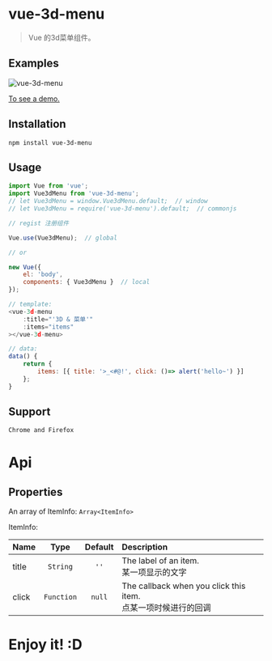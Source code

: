 # vue-3d-menu

> Vue 的3d菜单组件。

## Examples
![vue-3d-menu](https://user-images.githubusercontent.com/9987486/38456467-918f76d2-3ab7-11e8-841e-04c2a51c765e.gif)

[To see a demo.](https://shalldie.github.io/demos/vue-3d-menu/)

## Installation
    npm install vue-3d-menu

## Usage

```js
import Vue from 'vue';
import Vue3dMenu from 'vue-3d-menu';
// let Vue3dMenu = window.Vue3dMenu.default;  // window
// let Vue3dMenu = require('vue-3d-menu').default;  // commonjs
```

```js
// regist 注册组件

Vue.use(Vue3dMenu);  // global

// or

new Vue({
    el: 'body',
    components: { Vue3dMenu }  // local
});
```

```js
// template:
<vue-3d-menu 
    :title="'3D & 菜单'"
    :items="items"
></vue-3d-menu>

// data:
data() {
    return {
        items: [{ title: '>_<#@!', click: ()=> alert('hello~') }]
    };
}
```

## Support
    Chrome and Firefox

# Api

## Properties

An array of ItemInfo: `Array<ItemInfo>`

ItemInfo:

| Name  |    Type    | Default |                            Description                             |
| :---- | :--------: | :-----: | :----------------------------------------------------------------- |
| title |  `String`  |  `''`   | The label of an item. <br> 某一项显示的文字                        |
| click | `Function` | `null`  | The callback when you click this item. <br> 点某一项时候进行的回调 |

# Enjoy it! :D

